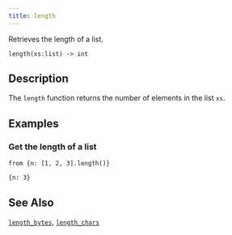 ```yaml
---
title: length
---
```


Retrieves the length of a list.

```tql
length(xs:list) -> int
```

## Description

The `length` function returns the number of elements in the list `xs`.

## Examples

### Get the length of a list

```tql
from {n: [1, 2, 3].length()}
```

```tql
{n: 3}
```

## See Also

[`length_bytes`](length_bytes), [`length_chars`](length_chars)
